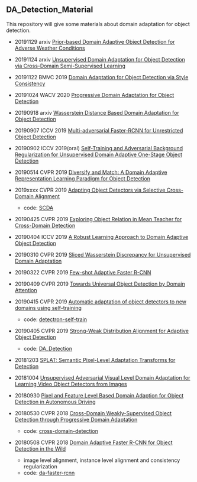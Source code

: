 ## DA_Detection_Material

This repository will give some materials about domain adaptation for object detection.

* 20191129 arxiv [Prior-based Domain Adaptive Object Detection for Adverse Weather Conditions](https://arxiv.org/abs/1912.00070v1)

* 20191124 arxiv [Unsupervised Domain Adaptation for Object Detection via Cross-Domain Semi-Supervised Learning](https://arxiv.org/abs/1911.07158v2)

* 20191122 BMVC 2019 [Domain Adaptation for Object Detection via Style Consistency](https://arxiv.org/abs/1911.10033v1)

* 20191024 WACV 2020 [Progressive Domain Adaptation for Object Detection](https://arxiv.org/abs/1910.11319v1)

* 20190918 arxiv [Wasserstein Distance Based Domain Adaptation for Object Detection](https://arxiv.org/abs/1909.08675)

* 20190907 ICCV 2019 [Multi-adversarial Faster-RCNN for Unrestricted Object Detection](http://arxiv.org/abs/1907.10343v2)

* 20190902 ICCV 2019(oral) [Self-Training and Adversarial Background Regularization for Unsupervised Domain Adaptive One-Stage Object Detection](https://arxiv.org/abs/1909.00597v1)

* 20190514 CVPR 2019 [Diversify and Match: A Domain Adaptive Representation Learning Paradigm for Object Detection](https://arxiv.org/abs/1905.05396)

* 2019xxxx CVPR 2019 [Adapting Object Detectors via Selective Cross-Domain Alignment](http://openaccess.thecvf.com/content_CVPR_2019/html/Zhu_Adapting_Object_Detectors_via_Selective_Cross-Domain_Alignment_CVPR_2019_paper.html)
	* code: [SCDA](https://github.com/WERush/SCDA)

* 20190425 CVPR 2019 [Exploring Object Relation in Mean Teacher for Cross-Domain Detection](https://arxiv.org/abs/1904.11245)

* 20190404 ICCV 2019 [A Robust Learning Approach to Domain Adaptive Object Detection](https://arxiv.org/abs/1904.02361)

* 20190310 CVPR 2019 [Sliced Wasserstein Discrepancy for Unsupervised Domain Adaptation](https://arxiv.org/abs/1903.04064)

* 20190322 CVPR 2019 [Few-shot Adaptive Faster R-CNN](https://arxiv.org/abs/1903.09372)

* 20190409 CVPR 2019 [Towards Universal Object Detection by Domain Attention](https://arxiv.org/abs/1904.04402)

* 20190415 CVPR 2019 [Automatic adaptation of object detectors to new domains using self-training](https://arxiv.org/abs/1904.07305)
    * code: [detectron-self-train](https://github.com/AruniRC/detectron-self-train)

* 20190405 CVPR 2019 [Strong-Weak Distribution Alignment for Adaptive Object Detection](https://arxiv.org/abs/1812.04798)
    * code: [DA_Detection](https://github.com/VisionLearningGroup/DA_Detection)

* 20181203 [SPLAT: Semantic Pixel-Level Adaptation Transforms for Detection](https://arxiv.org/abs/1812.00929)

* 20181004 [Unsupervised Adversarial Visual Level Domain Adaptation for Learning Video Object Detectors from Images](https://arxiv.org/abs/1810.02074)

* 20180930 [Pixel and Feature Level Based Domain Adaption for Object Detection in Autonomous Driving](https://arxiv.org/abs/1810.00345)

* 20180530 CVPR 2018 [Cross-Domain Weakly-Supervised Object Detection through Progressive Domain Adaptation](https://arxiv.org/abs/1803.11365)
    * code: [cross-domain-detection](https://github.com/naoto0804/cross-domain-detection)

* 20180508 CVPR 2018 [Domain Adaptive Faster R-CNN for Object Detection in the Wild](https://arxiv.org/abs/1803.03243)
    * image level alignment, instance level alignment and consistency regularization
    * code: [da-faster-rcnn](https://github.com/yuhuayc/da-faster-rcnn)


